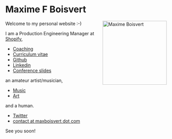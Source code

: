 # Maxime F Boisvert

<img align="right" title='Maxime Boisvert' width='200' src="https://secure.gravatar.com/avatar/ca2a7964ce3cdb3c8271a8ccbb8fea6c.png?s=400">

Welcome to my personal website :-)

I am a Production Engineering Manager at [Shopify](https://www.shopify.com/),

- [Coaching](/coaching)
- [Curriculum vitae](/curriculum-vitae)
- [Github](https://github.com/maxboisvert)
- [Linkedin](https://ca.linkedin.com/in/maxboisvert)
- [Conference slides](https://github.com/maxboisvert?tab=repositories&q=conference&type=source)

an amateur artist/musician,

- [Music](https://maxboisvert.bandcamp.com/album/le-retour)
- [Art](http://maxboisvert.deviantart.com/)

and a human.

- [Twitter](https://twitter.com/maxboisvert)
- [contact at maxboisvert dot com](mailto:contact@maxboisvert.com)

See you soon!
